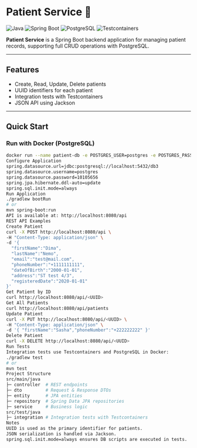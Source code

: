 # Patient Service 🏥

![Java](https://img.shields.io/badge/Java-22-blue)
![Spring Boot](https://img.shields.io/badge/Spring%20Boot-3.5-green)
![PostgreSQL](https://img.shields.io/badge/PostgreSQL-12-blue)
![Testcontainers](https://img.shields.io/badge/Testcontainers-1.21.3-orange)

**Patient Service** is a Spring Boot backend application for managing patient records, supporting full CRUD operations with PostgreSQL.

---

## Features
- Create, Read, Update, Delete patients
- UUID identifiers for each patient
- Integration tests with Testcontainers
- JSON API using Jackson

---

## Quick Start

### Run with Docker (PostgreSQL)
```bash
docker run --name patient-db -e POSTGRES_USER=postgres -e POSTGRES_PASSWORD=your password here -e POSTGRES_DB=db3 -p 5432:5432 -d postgres:12
Configure Application
spring.datasource.url=jdbc:postgresql://localhost:5432/db3
spring.datasource.username=postgres
spring.datasource.password=10105656
spring.jpa.hibernate.ddl-auto=update
spring.sql.init.mode=always
Run Application
./gradlew bootRun
# or
mvn spring-boot:run
API is available at: http://localhost:8080/api
REST API Examples
Create Patient
curl -X POST http://localhost:8080/api \
-H "Content-Type: application/json" \
-d '{
  "firstName":"Dima",
  "lastName":"Nemo",
  "email":"test@mail.com",
  "phoneNumber":"+1111111111",
  "dateOfBirth":"2000-01-01",
  "address":"ST test 4/3",
  "registeredDate":"2020-01-01"
}'
Get Patient by ID
curl http://localhost:8080/api/<UUID>
Get All Patients
curl http://localhost:8080/api/patients
Update Patient
curl -X PUT http://localhost:8080/api/<UUID> \
-H "Content-Type: application/json" \
-d '{ "firstName":"Sasha","phoneNumber":"+222222222" }'
Delete Patient
curl -X DELETE http://localhost:8080/api/<UUID>
Run Tests
Integration tests use Testcontainers and PostgreSQL in Docker:
./gradlew test
# or
mvn test
Project Structure
src/main/java
├─ controller  # REST endpoints
├─ dto         # Request & Response DTOs
├─ entity      # JPA entities
├─ repository  # Spring Data JPA repositories
├─ service     # Business logic
src/test/java
├─ integration # Integration tests with Testcontainers
Notes
UUID is used as the primary identifier for patients.
JSON serialization is handled via Jackson.
spring.sql.init.mode=always ensures DB scripts are executed in tests.
